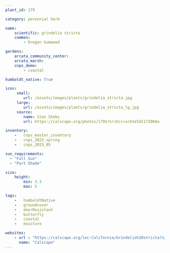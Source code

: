 ```yaml
---
plant_id: 179 

category: perennial herb

name: 
    scientific: grindelia stricta
    common: 
        - Oregon Gumweed

gardens:
    arcata_community_center:
    arcata_marsh:
    cnps_demo:
        - coastal

humboldt_native: True

icon: 
     small: 
        url: /assets/images/plants/grindelia_stricta.jpg 
     large: 
        url: /assets/images/plants/grindelia_stricta_lg.jpg 
     source: 
        name: Stan Shebs 
        url: https://calscape.org/photos/1795?srchcr=sc63e5d1172068a 

inventory: 
    -   cnps_master_inventory
    -   cnps_2023_spring
    -   cnps_2023_05 

sun_requirements:
  - "Full Sun"
  - "Part Shade"

size:
    height: 
        min: 3.3
        max: 5

tags:  
    -   humboldtNative
    -   groundcover
    -   deerResistant
    -   butterfly
    -   coastal
    -   moisture

websites:
    - url : "https://calscape.org/loc-California/Grindelia%20stricta(%20)"
      name: "Calscape"
---
```

